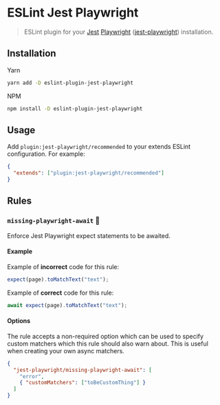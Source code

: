 # ESLint Jest Playwright

> ESLint plugin for your [Jest](https://jestjs.io/) [Playwright](https://github.com/microsoft/playwright) ([jest-playwright](https://github.com/mmarkelov/jest-playwright/)) installation.

## Installation

Yarn

```sh
yarn add -D eslint-plugin-jest-playwright
```

NPM

```sh
npm install -D eslint-plugin-jest-playwright
```

## Usage

Add `plugin:jest-playwright/recommended` to your extends ESLint configuration. For example:

```json
{
  "extends": ["plugin:jest-playwright/recommended"]
}
```

## Rules

### `missing-playwright-await` 🔧

Enforce Jest Playwright expect statements to be awaited.

#### Example

Example of **incorrect** code for this rule:

```js
expect(page).toMatchText("text");
```

Example of **correct** code for this rule:

```js
await expect(page).toMatchText("text");
```

#### Options

The rule accepts a non-required option which can be used to specify custom matchers which this rule should also warn about. This is useful when creating your own async matchers.

```json
{
  "jest-playwright/missing-playwright-await": [
    "error",
    { "customMatchers": ["toBeCustomThing"] }
  ]
}
```
